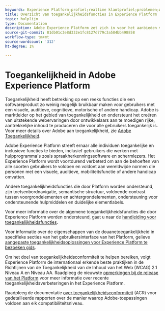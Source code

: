 ```yaml
---
keywords: Experience Platform;profiel;realtime klantprofiel;problemen;API;verenigd profiel;verenigd profiel;verenigd;profiel;rtcp;XDM-grafieken
title: Overzicht van toegankelijkheidsfuncties in Experience Platform
topic: hulplijn
type: Documentation
description: Adobe Experience Platform zet zich in voor het aanbieden van toegankelijke en inclusieve functies aan alle individuen.
source-git-commit: 81db01c3e8d332e1fc8127d779c3a584bb498858
workflow-type: tm+mt
source-wordcount: '312'
ht-degree: 1%

---
```



# Toegankelijkheid in Adobe Experience Platform

Toegankelijkheid heeft betrekking op een reeks functies die een softwareproduct zo weinig mogelijk bruikbaar maken voor gebruikers met een visuele, auditieve, cognitieve, motorische of andere handicap. Adobe is marktleider op het gebied van toegankelijkheid en ondersteunt het creëren van uitstekende webervaringen door ontwikkelaars aan te moedigen rijke, aantrekkelijke inhoud te produceren die voor alle gebruikers toegankelijk is. Voor meer details over Adobe aan toegankelijkheid, zie [Adobe Toegankelijkheid](https://www.adobe.com/accessibility.html).

Adobe Experience Platform streeft ernaar alle individuen toegankelijke en inclusieve functies te bieden, inclusief gebruikers die werken met hulpprogramma&#39;s zoals spraakherkenningssoftware en schermlezers. Het Experience Platform wordt voortdurend verbeterd om aan de behoeften van alle soorten gebruikers te voldoen en voldoet aan wereldwijde normen die personen met een visuele, auditieve, mobiliteitsfunctie of andere handicap omvatten.

Andere toegankelijkheidsfuncties die door Platform worden ondersteund, zijn toetsenbordnavigatie, semantische structuur, voldoende contrast tussen voorgrondelementen en achtergrondelementen, ondersteuning voor ondersteunende hulpmiddelen en duidelijke elementlabels.

Voor meer informatie over de algemene toegankelijkheidsfuncties die door Experience Platform worden ondersteund, gaat u naar de [handleiding voor toegankelijkheidsfuncties](features.md).

Voor informatie over de eigenschappen van de douanetoegankelijkheid in specifieke secties van het gebruikersinterface van het Platform, gelieve [aangepaste toegankelijkheidsoplossingen voor Experience Platform te bezoeken gids](custom.md).

Om het doel van toegankelijkheidsconformiteit te helpen bereiken, volgt Experience Platform de internationaal erkende beste praktijken in de Richtlijnen van de Toegankelijkheid van de Inhoud van het Web (WCAG) 2.1 Niveau A en Niveau AA. Raadpleeg de nieuwste [opmerkingen bij de release van het Platform](../release-notes/latest/latest.md) voor meer informatie over recente toegankelijkheidsverbeteringen in het Experience Platform.

Raadpleeg de documentatie [over toegankelijkheidsconformiteit](https://www.adobe.com/accessibility/compliance.html) (ACR) voor gedetailleerde rapporten over de manier waarop Adobe-toepassingen voldoen aan elk compatibiliteitsniveau.